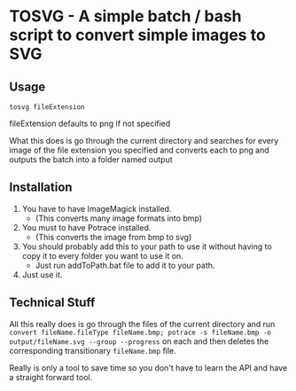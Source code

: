 TOSVG - A simple batch / bash script to convert simple images to SVG
============================================================

Usage
------------

``tosvg fileExtension``

fileExtension defaults to png if not specified

What this does is go through the current directory and searches for every image of the file extension you specified and converts each to png and outputs the batch into a folder named output

Installation
-------------

1. You have to have ImageMagick installed.
	* (This converts many image formats into bmp)
2. You must to have Potrace installed.
	* (This converts the image from bmp to svg)
3. You should probably add this to your path to use it without having to copy it to every folder you want to use it on.
	* Just run addToPath.bat file to add it to your path.
4. Just use it.

Technical Stuff
---------------

All this really does is go through the files of the current directory and run ``convert fileName.fileType fileName.bmp; potrace -s fileName.bmp -o output/fileName.svg --group --progress`` on each and then deletes the corresponding transitionary ``fileName.bmp`` file.

Really is only a tool to save time so you don't have to learn the API and have a straight forward tool.